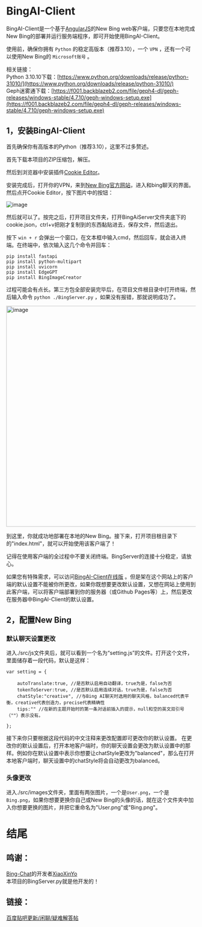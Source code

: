 # BingAI-Client

BingAI-Client是一个基于[AngularJS](https://angular.cn/)的New Bing web客户端，只要您在本地完成New Bing的部署并运行服务端程序，即可开始使用BingAI-Client。

使用前，确保你拥有 `Python` 的稳定高版本（推荐3.10），一个 `VPN` ，还有一个可以使用New Bing的 `Microsoft账号` 。

相关链接：  
Python 3.10.10下载：[https://www.python.org/downloads/release/python-31010/](https://www.python.org/downloads/release/python-31010/)  
Geph迷雾通下载：[https://f001.backblazeb2.com/file/geph4-dl/geph-releases/windows-stable/4.7.10/geph-windows-setup.exe](https://f001.backblazeb2.com/file/geph4-dl/geph-releases/windows-stable/4.7.10/geph-windows-setup.exe)

## 1，安装BingAI-Client

首先确保你有高版本的Python（推荐3.10），这里不过多赘述。

首先下载本项目的ZIP压缩包，解压。

然后到浏览器中安装插件[Cookie Editor](https://microsoftedge.microsoft.com/addons/detail/cookie-editor/ajfboaconbpkglpfanbmlfgojgndmhmc)。

安装完成后，打开你的VPN，来到[New Bing官方网站](https://bing.com/new)，进入和bing聊天的界面。然后点开Cookie Editor，按下图片中的按钮：

![image](https://user-images.githubusercontent.com/119436353/235375933-d7e81988-fc6b-423b-841f-98575d310e32.png)

然后就可以了。按完之后，打开项目文件夹，打开BingAiServer文件夹底下的cookie.json，ctrl+v把刚才复制到的东西黏贴进去，保存文件，然后退出。

按下 `win + r` 会弹出一个窗口，在文本框中输入cmd，然后回车，就会进入终端。在终端中，依次输入这几个命令并回车：

```
pip install fastapi
pip install python-multipart
pip install uvicorn
pip install EdgeGPT
pip install BingImageCreator
```

过程可能会有点长。第三方包全部安装完毕后，在项目文件根目录中打开终端，然后输入命令 `python ./BingServer.py` ，如果没有报错，那就说明成功了。

<img width="586" alt="image" src="https://user-images.githubusercontent.com/119436353/235376222-16e7939b-7f6e-4c05-858f-46ec37ff3de5.png">

到这里，你就成功地部署在本地的New Bing。接下来，打开项目根目录下的"index.html"，就可以开始使用该客户端了！

记得在使用客户端的全过程中不要关闭终端。BingServer的连接十分稳定，请放心。

如果您有特殊需求，可以访问[BingAI-Client在线版](https://xbzstudio.github.io/BingAI-Client/) 。但是架在这个网站上的客户端的默认设置不能被你所更改，如果你既想要更改默认设置，又想在网站上使用到此客户端，可以将客户端部署到你的服务器（或Github Pages等）上，然后更改在服务器中BingAI-Client的默认设置。

## 2，配置New Bing

### 默认聊天设置更改

进入./src/js文件夹后，就可以看到一个名为“setting.js”的文件。打开这个文件，里面储存着一段代码，默认是这样：

```
var setting = {

    autoTranslate:true, //是否默认启用自动翻译，true为是，false为否
    tokenToServer:true, //是否默认启用连续对话，true为是，false为否
    chatStyle:"creative", //与Bing AI聊天时选用的聊天风格，balanced代表平衡，creative代表创造力，precise代表精确性
    tips:"" //在新的主题开始时的第一条对话前插入的提示，null和空的英文双引号（""）表示没有。

};
```

接下来你只要根据这段代码的中文注释来更改配置即可更改你的默认设置。
在更改你的默认设置后，打开本地客户端时，你的聊天设置会更改为默认设置中的那样。例如你在默认设置中表示你想要让chatStyle更改为"balanced"，那么在打开本地客户端时，聊天设置中的chatStyle将会自动更改为balanced。

### 头像更改

进入./src/images文件夹，里面有两张图片，一个是`User.png`，一个是`Bing.png`，如果你想要更换你自己或New Bing的头像的话，就在这个文件夹中加入你想要更换的图片，并把它重命名为"User.png"或"Bing.png"。

# 结尾

## 鸣谢：

[Bing-Chat](https://github.com/XiaoXinYo/Bing-Chat)的开发者[XiaoXinYo](https://github.com/XiaoXinYo)  
本项目的BingServer.py就是他开发的！

## 链接：

[百度贴吧更新/闲聊/疑难解答帖](https://tieba.baidu.com/p/8388703977)  
